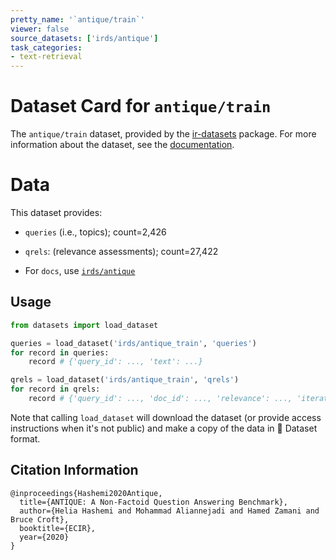 ```yaml
---
pretty_name: '`antique/train`'
viewer: false
source_datasets: ['irds/antique']
task_categories:
- text-retrieval
---
```


# Dataset Card for `antique/train`

The `antique/train` dataset, provided by the [ir-datasets](https://ir-datasets.com/) package.
For more information about the dataset, see the [documentation](https://ir-datasets.com/antique#antique/train).

# Data

This dataset provides:
 - `queries` (i.e., topics); count=2,426
 - `qrels`: (relevance assessments); count=27,422

 - For `docs`, use [`irds/antique`](https://huggingface.co/datasets/irds/antique)

## Usage

```python
from datasets import load_dataset

queries = load_dataset('irds/antique_train', 'queries')
for record in queries:
    record # {'query_id': ..., 'text': ...}

qrels = load_dataset('irds/antique_train', 'qrels')
for record in qrels:
    record # {'query_id': ..., 'doc_id': ..., 'relevance': ..., 'iteration': ...}

```

Note that calling `load_dataset` will download the dataset (or provide access instructions when it's not public) and make a copy of the
data in 🤗 Dataset format.

## Citation Information

```
@inproceedings{Hashemi2020Antique,
  title={ANTIQUE: A Non-Factoid Question Answering Benchmark},
  author={Helia Hashemi and Mohammad Aliannejadi and Hamed Zamani and Bruce Croft},
  booktitle={ECIR},
  year={2020}
}
```
